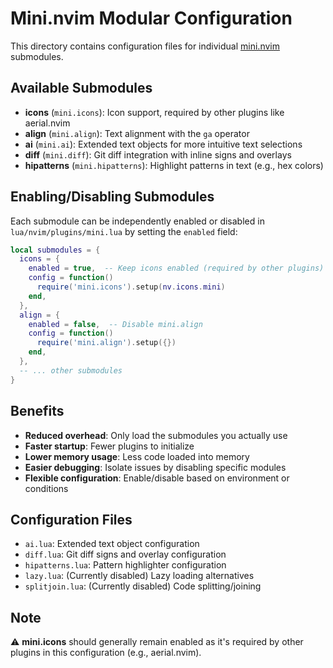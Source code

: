 # Mini.nvim Modular Configuration

This directory contains configuration files for individual [mini.nvim](https://github.com/echasnovski/mini.nvim) submodules.

## Available Submodules

- **icons** (`mini.icons`): Icon support, required by other plugins like aerial.nvim
- **align** (`mini.align`): Text alignment with the `ga` operator
- **ai** (`mini.ai`): Extended text objects for more intuitive text selections
- **diff** (`mini.diff`): Git diff integration with inline signs and overlays
- **hipatterns** (`mini.hipatterns`): Highlight patterns in text (e.g., hex colors)

## Enabling/Disabling Submodules

Each submodule can be independently enabled or disabled in `lua/nvim/plugins/mini.lua` by setting the `enabled` field:

```lua
local submodules = {
  icons = {
    enabled = true,  -- Keep icons enabled (required by other plugins)
    config = function()
      require('mini.icons').setup(nv.icons.mini)
    end,
  },
  align = {
    enabled = false,  -- Disable mini.align
    config = function()
      require('mini.align').setup({})
    end,
  },
  -- ... other submodules
}
```

## Benefits

- **Reduced overhead**: Only load the submodules you actually use
- **Faster startup**: Fewer plugins to initialize
- **Lower memory usage**: Less code loaded into memory
- **Easier debugging**: Isolate issues by disabling specific modules
- **Flexible configuration**: Enable/disable based on environment or conditions

## Configuration Files

- `ai.lua`: Extended text object configuration
- `diff.lua`: Git diff signs and overlay configuration
- `hipatterns.lua`: Pattern highlighter configuration
- `lazy.lua`: (Currently disabled) Lazy loading alternatives
- `splitjoin.lua`: (Currently disabled) Code splitting/joining

## Note

⚠️ **mini.icons** should generally remain enabled as it's required by other plugins in this configuration (e.g., aerial.nvim).
